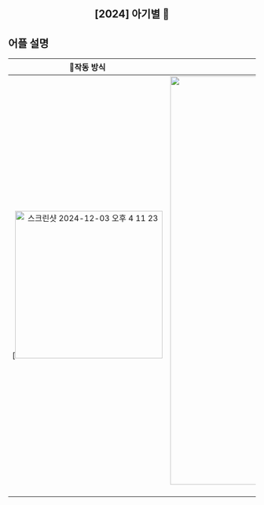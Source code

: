 <div align="center">
<h2>[2024] 아기별 💫</h2>
</div>

## 어플 설명

<div align="center">

| **작동 방식** | **기술 스택** |
| :---------: | :---------: |
| [<img width="300" alt="스크린샷 2024-12-03 오후 4 11 23" src="https://github.com/user-attachments/assets/a4e0c051-4679-4c3f-98d6-7e0cde0aa6e2"> | <img width="831" alt="스크린샷 2024-12-03 오후 4 11 38" src="https://github.com/user-attachments/assets/789cb94e-a8be-48b1-8697-56add20d5e4a">] |



